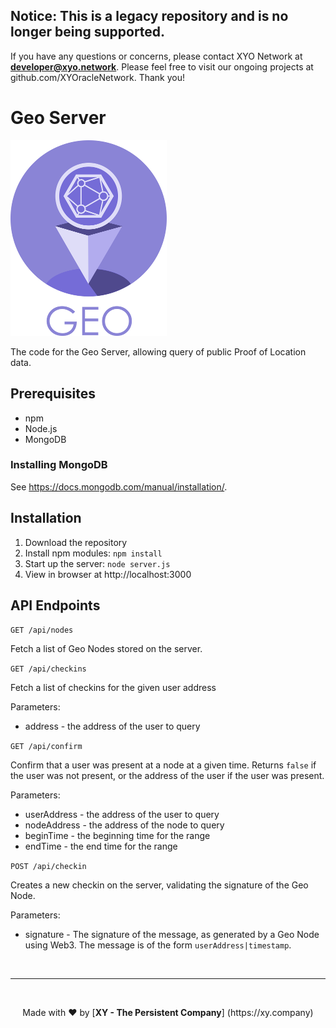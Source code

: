 ## Notice: This is a legacy repository and is no longer being supported.
If you have any questions or concerns, please contact XYO Network at **developer@xyo.network**. Please feel free to visit our ongoing projects at github.com/XYOracleNetwork. Thank you!
##

# Geo Server

![logo](https://raw.githubusercontent.com/GeoProof/geoproof.github.io/master/img/geo_3.png)

The code for the Geo Server, allowing query of public Proof of Location data.

## Prerequisites

- npm
- Node.js
- MongoDB

### Installing MongoDB

See https://docs.mongodb.com/manual/installation/.

## Installation
1. Download the repository
2. Install npm modules: `npm install`
3. Start up the server: `node server.js`
4. View in browser at http://localhost:3000

## API Endpoints

`GET /api/nodes`

Fetch a list of Geo Nodes stored on the server.

`GET /api/checkins`

Fetch a list of checkins for the given user address

Parameters:

- address - the address of the user to query

`GET /api/confirm`

Confirm that a user was present at a node at a given time. Returns `false` if the user was not present, or the address of the user if the user was present.

Parameters:

- userAddress - the address of the user to query
- nodeAddress - the address of the node to query
- beginTime - the beginning time for the range
- endTime - the end time for the range

`POST /api/checkin`

Creates a new checkin on the server, validating the signature of the Geo Node.

Parameters:

- signature - The signature of the message, as generated by a Geo Node using Web3. The message is of the form `userAddress|timestamp`.

<br><hr><br>
<p align="center">Made with  ❤️  by [<b>XY - The Persistent Company</b>] (https://xy.company)</p>

